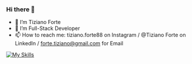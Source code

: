 ### Hi there 👋

- :wave: I’m Tiziano Forte
- 🌱 I’m Full-Stack Developer
- 📫 How to reach me: tiziano.forte88 on Instagram / @Tiziano Forte on LinkedIn / forte.tiziano@gmail.com for Email

[![My Skills](https://skillicons.dev/icons?i=html,css,sass,js,ts,react,git)](https://skillicons.dev)
